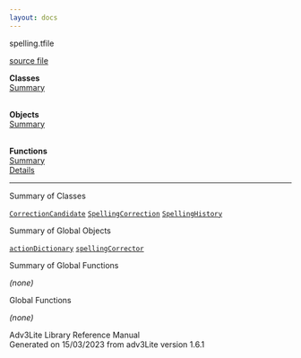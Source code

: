 ```yaml
---
layout: docs
---
```

<span class="title">spelling.t</span><span class="type">file</span>

[source file](../source/spelling.t.html)

**Classes**  
[Summary](#_ClassSummary_)  
 

**Objects**  
[Summary](#_ObjectSummary_)  
 

**Functions**  
[Summary](#_FunctionSummary_)  
[Details](#_Functions_)



------------------------------------------------------------------------



<span id="_ClassSummary_"></span>



<span class="hdln">Summary of Classes</span>  



[`CorrectionCandidate`](../object/CorrectionCandidate.html) [`SpellingCorrection`](../object/SpellingCorrection.html) [`SpellingHistory`](../object/SpellingHistory.html)
<span id="_ObjectSummary_"></span>



<span class="hdln">Summary of Global Objects</span>  



[`actionDictionary`](../object/actionDictionary.html) [`spellingCorrector`](../object/spellingCorrector.html)
<span id="FunctionSummary_"></span>



<span class="hdln">Summary of Global Functions</span>  



*(none)* <span id="_Functions_"></span>



<span class="hdln">Global Functions</span>  



*(none)*



Adv3Lite Library Reference Manual  
Generated on 15/03/2023 from adv3Lite version 1.6.1


